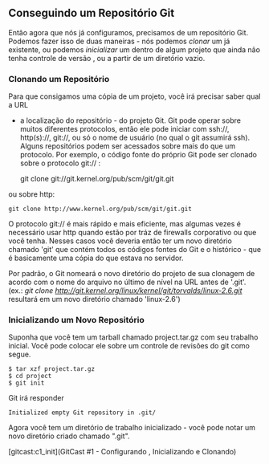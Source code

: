﻿## Conseguindo um Repositório Git ##

Então agora que nós já configuramos, precisamos de um repositório Git. Podemos 
fazer isso de duas maneiras - nós podemos *clonar* um já existente, ou podemos
*inicializar* um dentro de algum projeto que ainda não tenha controle de versão
, ou a partir de um diretório vazio.

### Clonando um Repositório ###

Para que consigamos uma cópia de um projeto, você irá precisar saber qual a URL
- a localização do repositório - do projeto Git.
Git pode operar sobre muitos diferentes protocolos, então ele pode iniciar com 
ssh://, http(s)://, git://, ou só o nome de usuário (no qual o git assumirá 
ssh). Alguns repositórios podem ser acessados sobre mais do que um protocolo. 
Por exemplo, o código fonte do próprio Git pode ser clonado sobre o protocolo
git:// :

    git clone git://git.kernel.org/pub/scm/git/git.git

ou sobre http:

    git clone http://www.kernel.org/pub/scm/git/git.git

O protocolo git:// é mais rápido e mais eficiente, mas algumas vezes é
necessário usar http quando estão por tráz de firewalls corporativo ou
que você tenha. Nesses casos você deveria então ter um novo diretório chamado 
'git' que contém todos os códigos fontes do Git e o histórico - que é 
basicamente uma cópia do que estava no servidor.

Por padrão, o Git nomeará o novo diretório do projeto de sua clonagem de acordo
com o nome do arquivo no último de nível na URL antes de '.git'.
(ex.: *git clone
http://git.kernel.org/linux/kernel/git/torvalds/linux-2.6.git* resultará em um 
novo diretório chamado 'linux-2.6')

### Inicializando um Novo Repositório ###

Suponha que você tem um tarball chamado project.tar.gz com seu trabalho 
inicial. Você pode colocar ele sobre um controle de revisões do git como segue.

    $ tar xzf project.tar.gz
    $ cd project
    $ git init

Git irá responder

    Initialized empty Git repository in .git/

Agora você tem um diretório de trabalho inicializado - você pode notar um novo
diretório criado chamado ".git".

[gitcast:c1_init](GitCast #1 - Configurando , Inicializando e Clonando)

